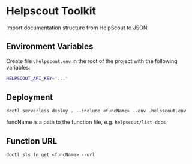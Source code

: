 # Helpscout Toolkit

Import documentation structure from HelpScout to JSON

## Environment Variables

Create file `.helpscout.env` in the root of the project with the following variables:

```bash
HELPSCOUT_API_KEY="..."
```

## Deployment

```
doctl serverless deploy . --include <funcName> --env .helpscout.env
```

funcName is a path to the function file, e.g. `helpscout/list-docs`

## Function URL

```
doctl sls fn get <funcName> --url
```

